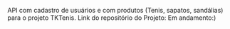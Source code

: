 API com cadastro de usuários e com produtos (Tenis, sapatos, sandálias) para o projeto TKTenis.
Link do repositório do Projeto: Em andamento:)
